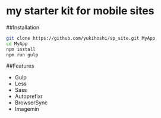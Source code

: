 # my starter kit for mobile sites

##Installation
```bash
git clone https://github.com/yukihoshi/sp_site.git MyApp
cd MyApp
npm install
npm run gulp
```


##Features
- Gulp
- Less
- Sass
- Autoprefixr
- BrowserSync
- Imagemin

